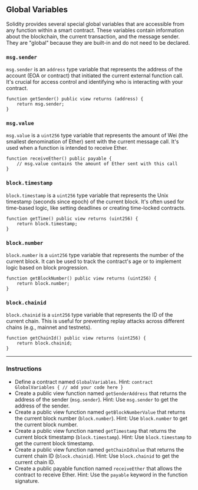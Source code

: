 ## Global Variables

Solidity provides several special global variables that are accessible from any function within a smart contract. These variables contain information about the blockchain, the current transaction, and the message sender. They are "global" because they are built-in and do not need to be declared.

### `msg.sender`

`msg.sender` is an `address` type variable that represents the address of the account (EOA or contract) that initiated the current external function call. It's crucial for access control and identifying who is interacting with your contract.

```solidity
function getSender() public view returns (address) {
    return msg.sender;
}
```

### `msg.value`

`msg.value` is a `uint256` type variable that represents the amount of Wei (the smallest denomination of Ether) sent with the current message call. It's used when a function is intended to receive Ether.

```solidity
function receiveEther() public payable {
    // msg.value contains the amount of Ether sent with this call
}
```

### `block.timestamp`

`block.timestamp` is a `uint256` type variable that represents the Unix timestamp (seconds since epoch) of the current block. It's often used for time-based logic, like setting deadlines or creating time-locked contracts.

```solidity
function getTime() public view returns (uint256) {
    return block.timestamp;
}
```

### `block.number`

`block.number` is a `uint256` type variable that represents the number of the current block. It can be used to track the contract's age or to implement logic based on block progression.

```solidity
function getBlockNumber() public view returns (uint256) {
    return block.number;
}
```

### `block.chainid`

`block.chainid` is a `uint256` type variable that represents the ID of the current chain. This is useful for preventing replay attacks across different chains (e.g., mainnet and testnets).

```solidity
function getChainId() public view returns (uint256) {
    return block.chainid;
}
```

---

### Instructions

-   Define a contract named `GlobalVariables`.
    Hint: `contract GlobalVariables { // add your code here }`
-   Create a public view function named `getSenderAddress` that returns the address of the sender (`msg.sender`).
    Hint: Use `msg.sender` to get the address of the sender.
-   Create a public view function named `getBlockNumberValue` that returns the current block number (`block.number`).
    Hint: Use `block.number` to get the current block number.
-   Create a public view function named `getTimestamp` that returns the current block timestamp (`block.timestamp`).
    Hint: Use `block.timestamp` to get the current block timestamp.
-   Create a public view function named `getChainIdValue` that returns the current chain ID (`block.chainid`).
    Hint: Use `block.chainid` to get the current chain ID.
-   Create a public payable function named `receiveEther` that allows the contract to receive Ether.
    Hint: Use the `payable` keyword in the function signature.
